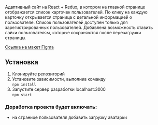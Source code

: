 Адаптивный сайт на React + Redux, в котором на главной странице отображается список карточек пользователей. По клику на каждую карточку открывается страница с детальной информацией о пользователе. Список пользователей доступен только для зарегистрированных пользователей. Добавлена возможность ставить лайки пользователям, которые сохраняются  после перезагрузки страницы.

[Ссылка на макет Figma](https://www.figma.com/file/Nw9TJYCeh8Tmi9cX3KxyqO/%D0%A2%D0%B5%D1%81%D1%82%D0%BE%D0%B2%D0%BE%D0%B5.-%D0%A4%D1%80%D0%BE%D0%BD%D1%82%D0%B5%D0%BD%D0%B4?node-id=0%3A1)

## Установка

1. Клонируйте репозиторий
2. Установите зависимости, выполнив команду  
`npm install`
3. Запустите сервер разработки localhost:3000  
`npm start`

### Доработка проекта будет включать:
* на странице пользователя добавить загрузку аватарки
